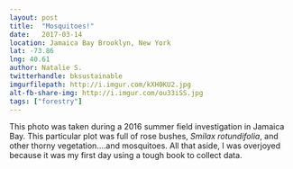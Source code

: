 ```yaml
---
layout: post
title:  "Mosquitoes!"
date:   2017-03-14
location: Jamaica Bay Brooklyn, New York
lat: -73.86
lng: 40.61
author: Natalie S.
twitterhandle: bksustainable
imgurfilepath: http://i.imgur.com/kXH0KU2.jpg
alt-fb-share-img: http://i.imgur.com/ou33iSS.jpg
tags: ["forestry"]
---
```

	
This photo was taken during a 2016 summer field investigation in Jamaica Bay. This particular plot was full of rose bushes, *Smilax rotundifolia*, and other thorny vegetation....and mosquitoes. All that aside, I was overjoyed because it was my first day using a tough book to collect data.  
